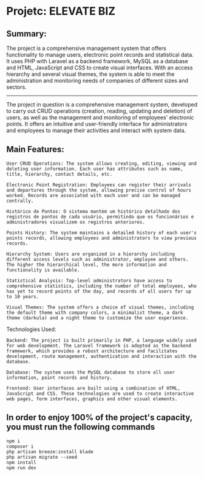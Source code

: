 <h1> Projetc: ELEVATE BIZ</h1>

<h2>Summary:</h2>

<p>
    The project is a comprehensive management system that offers functionality to manage users, electronic point records and statistical data. It uses PHP with Laravel as a backend framework, MySQL as a database and HTML, JavaScript and CSS to create visual interfaces. With an access hierarchy and several visual themes, the system is able to meet the administration and monitoring needs of companies of different sizes and sectors.
</p>

<hr />

<p>
    The project in question is a comprehensive management system, developed to carry out CRUD operations (creation, reading, updating and deletion) of users, as well as the management and monitoring of employees' electronic points. It offers an intuitive and user-friendly interface for administrators and employees to manage their activities and interact with system data.
</p>

<h2> Main Features: </h2> 

    

    User CRUD Operations: The system allows creating, editing, viewing and deleting user information. Each user has attributes such as name, title, hierarchy, contact details, etc.

    Electronic Point Registration: Employees can register their arrivals and departures through the system, allowing precise control of hours worked. Records are associated with each user and can be managed centrally.

    Histórico de Pontos: O sistema mantém um histórico detalhado dos registros de pontos de cada usuário, permitindo que os funcionários e administradores visualizem os registros anteriores.

    Points History: The system maintains a detailed history of each user's points records, allowing employees and administrators to view previous records.

    Hierarchy System: Users are organized in a hierarchy including different access levels such as administrator, employee and others. The higher the hierarchical level, the more information and functionality is available.

    Statistical Analysis: Top-level administrators have access to comprehensive statistics, including the number of total employees, who has yet to record points of the day, and records of all users for up to 10 years.

    Visual Themes: The system offers a choice of visual themes, including the default theme with company colors, a minimalist theme, a dark theme (darkula) and a night theme to customize the user experience.

Technologies Used:

    Backend: The project is built primarily in PHP, a language widely used for web development. The Laravel framework is adopted as the backend framework, which provides a robust architecture and facilitates development, route management, authentication and interaction with the database.

    Database: The system uses the MySQL database to store all user information, point records and history.

    Frontend: User interfaces are built using a combination of HTML, JavaScript and CSS. These technologies are used to create interactive web pages, form interfaces, graphics and other visual elements.

## In order to enjoy 100% of the project's capacity, you must run the following commands ##
    npm i
    composer i
    php artisan breeze:install blade
    php artisan migrate --seed
    npm install
    npm run dev